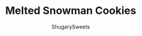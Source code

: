 ---
layout: ../../layouts/MarkdownPostLayout.astro
title: Melted Snowman Cookies
author: ShugarySweets
pubDate: 2022-08-19
description: "These adorable Melted Snowman Cookies will bring smiles to everyone&#x27;s faces on a chilly day. A chewy sugar cookie base is topped with vanilla frosting and decorated to resemble a melted snowman for a fun winter treat!"
image_url: https://www.shugarysweets.com/wp-content/uploads/2022/12/melted-snowman-cookies-facebook.jpg
tags: ["Cookies","American"]
calories: 311
protein: 5
carbohydrates: 61
fats: 6
fiber: 5
ingredients: ["1/2 cup salted butter, softened","1/2 cup granulated sugar","1 teaspoon vanilla extract","1 3/4 cup all-purpose flour (plus extra for rolling)","1 teaspoon baking powder","24 regular size marshmallows","1 tub (16 ounce) vanilla frosting","Green food coloring","24 small stick pretzels","24 orange jimmies (for nose)","Black gel icing (small tube)","Coconut flakes (for snow), optional"]
serves: 24
time: "40 minutes"
prepTime: "30 minutes"
instructions: ["Preheat oven to 350 degrees F. Line a cookie sheet with parchment paper. Set aside.","In a large mixing bowl, combine the butter with sugar until well blended. Add in vanilla extract. Stir in flour and baking powder.","On a lightly floured surface, turn out the dough and roll to about 1/4-1/2-inch thickness.","Using a lid from a mason jar, or a 3-inch circle cookie cutter, cut out circles and place on cookie sheet.","Bake cookies for 7-9 mninutes, until bottoms are lightly golden. Cool on wire rack completely before decorating.","Frost cookies with vanilla frosting (just a thin layer, you won't use all of it yet). Add a marshmallow to one side of each cookie, pressing into the frosting so it will stick. Use a toothpick to dollop the front of the marshmallow and press an orange jimmie in the center for the nose.","With the remaining frosting, tint green (or any color) for the scarf. Pipe the scarf around the base of each marshmallow.","Using the black gel icing, dot on eyes and mouth (or use melted chocolate).","FInally, break each pretzel stick in half and press into frosting to create arms.","Place cookies on a platter lined with coconut flakes (for snow, optional)."]
nutrition: ["311 calories","61 grams carbohydrates","10 milligrams cholesterol","6 grams fat","5 grams fiber","5 grams protein","4 grams saturated fat","424 milligrams sodium","24 grams sugar","0 grams trans fat","2 grams unsaturated fat"]
---